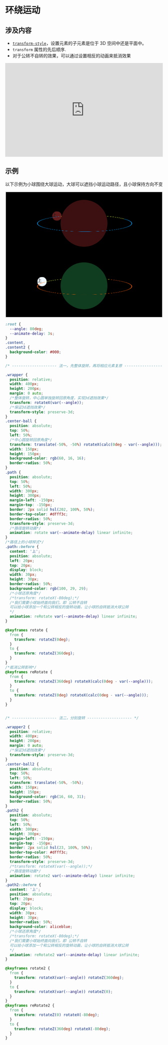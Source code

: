# 环绕运动

## 涉及内容

- [`transform-style`](https://developer.mozilla.org/zh-CN/docs/Web/CSS/transform-style)，设置元素的子元素是位于 3D 空间中还是平面中。
- `transform` 属性的先后顺序.
- 对于公转不自转的效果，可以通过设置相反的动画来抵消效果

<iframe height="300" style="width: 100%;" scrolling="no" title="环绕动画" src="https://codepen.io/zhangjichengcc/embed/zYXYevV?default-tab=js%2Cresult" frameborder="no" loading="lazy" allowtransparency="true" allowfullscreen="true">
  See the Pen <a href="https://codepen.io/zhangjichengcc/pen/zYXYevV">
  环绕动画</a> by zhangjicheng (<a href="https://codepen.io/zhangjichengcc">@zhangjichengcc</a>)
  on <a href="https://codepen.io">CodePen</a>.
</iframe>

## 示例

以下示例为小球围绕大球运动，大球可以遮挡小球运动路径，且小球保持方向不变

<div style="border: #eee solid 2px">
  <style>
    :root {
      --angle: 80deg;
      --animate-delay: 3s;
    }
    .hryd-content,
    .hryd-content2 {
      background-color: #000;
    }
    /*法一，先整体旋转，再将相应元素复原*/
    .hryd-wrapper {
      position: relative;
      width: 400px;
      height: 200px;
      margin: 0 auto;
      /*整体旋转，中心圆单独旋转回原角度，实现3d遮挡效果*/
      transform: rotateX(var(--angle));
      /*保证3d遮挡效果*/
      transform-style: preserve-3d;
    }
    .hryd-center-ball {
      position: absolute;
      top: 50%;
      left: 50%;
      /*中心圆旋转回原角度*/
      transform: translate(-50%, -50%) rotateX(calc(0deg - var(--angle)));
      width: 150px;
      height: 150px;
      background-color: rgb(60, 16, 16);
      border-radius: 50%;
    }
    .hryd-path {
      position: absolute;
      top: 50%;
      left: 50%;
      width: 300px;
      height: 300px;
      margin-left: -150px;
      margin-top: -150px;
      border: 2px solid hsl(202, 100%, 50%);
      border-top-color: #dfff3c;
      border-radius: 50%;
      transform-style: preserve-3d;
      /*路径旋转动画*/
      animation: rotate var(--animate-delay) linear infinite;
    }
    /*路径上的小球样式*/
    .hryd-path::before {
      content: '上';
      position: absolute;
      left: 20px;
      top: 20px;
      display: block;
      width: 30px;
      height: 30px;
      border-radius: 50%;
      background-color: rgb(100, 29, 29);
      /*小球还原角度*/
      /*transform: rotateX(-80deg);*/
      /*我们需要小球始终面向我们，即 公转不自转
      可以给小球添加一个和公转相反的旋转动画，让小球的自转抵消大球公转
      */
      animation: reRotate var(--animate-delay) linear infinite;
    }
    @keyframes rotate {
      from {
        transform: rotateZ(0deg);
      }
      to {
        transform: rotateZ(360deg);
      }
    }
    /*抵消公转影响*/
    @keyframes reRotate {
      from {
        transform: rotateZ(360deg) rotateX(calc(0deg - var(--angle)));
      }
      to {
        transform: rotateZ(0deg) rotateX(calc(0deg - var(--angle)));
      }
    }
    /*法二，分别旋转*/
    .hryd-wrapper2 {
      position: relative;
      width: 400px;
      height: 200px;
      margin: 0 auto;
      /*保证3d遮挡效果*/
      transform-style: preserve-3d;
    }
    .hryd-center-ball2 {
      position: absolute;
      top: 50%;
      left: 50%;
      transform: translate(-50%, -50%);
      width: 150px;
      height: 150px;
      background-color: rgb(16, 60, 31);
      border-radius: 50%;
    }
    .hryd-path2 {
      position: absolute;
      top: 50%;
      left: 50%;
      width: 300px;
      height: 300px;
      margin-left: -150px;
      margin-top: -150px;
      border: 2px solid hsl(23, 100%, 50%);
      border-top-color: #dfff3c;
      border-radius: 50%;
      transform-style: preserve-3d;
      /*transform: rotateX(var(--angle));*/
      /*路径旋转动画*/
      animation: rotate2 var(--animate-delay) linear infinite;
    }
    .hryd-path2::before {
      content: '上';
      position: absolute;
      left: 20px;
      top: 20px;
      display: block;
      width: 30px;
      height: 30px;
      border-radius: 50%;
      background-color: aliceblue;
      /*小球还原角度*/
      /*transform: rotateX(-80deg);*/
      /*我们需要小球始终面向我们，即 公转不自转
      可以给小球添加一个和公转相反的旋转动画，让小球的自转抵消大球公转
      */
      animation: reRotate2 var(--animate-delay) linear infinite;
    }
    @keyframes rotate2 {
      from {
        transform: rotateX(var(--angle)) rotateZ(360deg);
      }
      to {
        transform: rotateX(var(--angle)) rotateZ(0);
      }
    }
    @keyframes reRotate2 {
      /*注意，先恢复Z方向上的旋转，再进行X轴方向回正*/
      from {
        transform: rotateZ(0) rotateX(-80deg);
      }
      to {
        transform: rotateZ(360deg) rotateX(-80deg);
      }
    }
  </style>
  <div class="hryd-content">
    <div class="hryd-wrapper">
      <div class="hryd-center-ball"></div>
      <div class="hryd-path"></div>
    </div>
  </div>
  <div class="hryd-content2">
    <div class="hryd-wrapper2">
      <div class="hryd-center-ball2"></div>
      <div class="hryd-path2"></div>
    </div>
  </div>
</div>

``` css
:root {
  --angle: 80deg;
  --animate-delay: 3s;
}
.content,
.content2 {
  background-color: #000;
}

/* -------------------- 法一，先整体旋转，再将相应元素复原 -------------------- */

.wrapper {
  position: relative;
  width: 400px;
  height: 200px;
  margin: 0 auto;
  /*整体旋转，中心圆单独旋转回原角度，实现3d遮挡效果*/
  transform: rotateX(var(--angle));
  /*保证3d遮挡效果*/
  transform-style: preserve-3d;
}
.center-ball {
  position: absolute;
  top: 50%;
  left: 50%;
  /*中心圆旋转回原角度*/
  transform: translate(-50%, -50%) rotateX(calc(0deg - var(--angle)));
  width: 150px;
  height: 150px;
  background-color: rgb(60, 16, 16);
  border-radius: 50%;
}
.path {
  position: absolute;
  top: 50%;
  left: 50%;
  width: 300px;
  height: 300px;
  margin-left: -150px;
  margin-top: -150px;
  border: 2px solid hsl(202, 100%, 50%);
  border-top-color: #dfff3c;
  border-radius: 50%;
  transform-style: preserve-3d;
  /*路径旋转动画*/
  animation: rotate var(--animate-delay) linear infinite;
}
/*路径上的小球样式*/
.path::before {
  content: '上';
  position: absolute;
  left: 20px;
  top: 20px;
  display: block;
  width: 30px;
  height: 30px;
  border-radius: 50%;
  background-color: rgb(100, 29, 29);
  /*小球还原角度*/
  /*transform: rotateX(-80deg);*/
  /*我们需要小球始终面向我们，即 公转不自转
  可以给小球添加一个和公转相反的旋转动画，让小球的自转抵消大球公转
  */
  animation: reRotate var(--animate-delay) linear infinite;
}

@keyframes rotate {
  from {
    transform: rotateZ(0deg);
  }
  to {
    transform: rotateZ(360deg);
  }
}
/*抵消公转影响*/
@keyframes reRotate {
  from {
    transform: rotateZ(360deg) rotateX(calc(0deg - var(--angle)));
  }
  to {
    transform: rotateZ(0deg) rotateX(calc(0deg - var(--angle)));
  }
}


/* -------------------- 法二，分别旋转 -------------------- */

.wrapper2 {
  position: relative;
  width: 400px;
  height: 200px;
  margin: 0 auto;
  /*保证3d遮挡效果*/
  transform-style: preserve-3d;
}
.center-ball2 {
  position: absolute;
  top: 50%;
  left: 50%;
  transform: translate(-50%, -50%);
  width: 150px;
  height: 150px;
  background-color: rgb(16, 60, 31);
  border-radius: 50%;
}
.path2 {
  position: absolute;
  top: 50%;
  left: 50%;
  width: 300px;
  height: 300px;
  margin-left: -150px;
  margin-top: -150px;
  border: 2px solid hsl(23, 100%, 50%);
  border-top-color: #dfff3c;
  border-radius: 50%;
  transform-style: preserve-3d;
  /*transform: rotateX(var(--angle));*/
  /*路径旋转动画*/
  animation: rotate2 var(--animate-delay) linear infinite;
}
.path2::before {
  content: '上';
  position: absolute;
  left: 20px;
  top: 20px;
  display: block;
  width: 30px;
  height: 30px;
  border-radius: 50%;
  background-color: aliceblue;
  /*小球还原角度*/
  /*transform: rotateX(-80deg);*/
  /*我们需要小球始终面向我们，即 公转不自转
  可以给小球添加一个和公转相反的旋转动画，让小球的自转抵消大球公转
  */
  animation: reRotate2 var(--animate-delay) linear infinite;
}

@keyframes rotate2 {
  from {
    transform: rotateX(var(--angle)) rotateZ(360deg);
  }
  to {
    transform: rotateX(var(--angle)) rotateZ(0);
  }
}
@keyframes reRotate2 {
  from {
    transform: rotateZ(0) rotateX(-80deg);
  }
  to {
    transform: rotateZ(360deg) rotateX(-80deg);
  }
}
```
